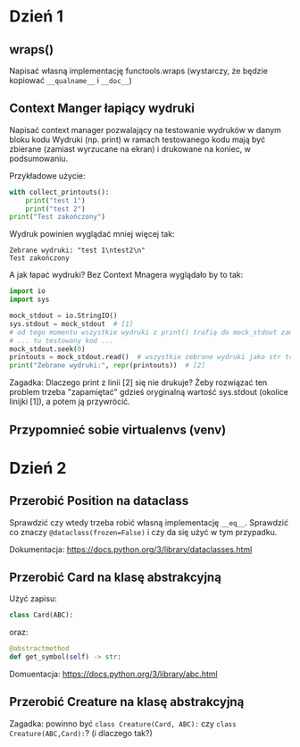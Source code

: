 # Dzień 1

## wraps()
Napisać własną implementację functools.wraps (wystarczy, że będzie kopiować `__qualname__` i `__doc__`)

## Context Manger łapiący wydruki
Napisać context manager pozwalający na testowanie wydruków w danym bloku kodu
Wydruki (np. print) w ramach testowanego kodu mają być zbierane (zamiast wyrzucane na ekran) i drukowane na koniec, w podsumowaniu.

Przykładowe użycie:
```python
with collect_printouts():
    print("test 1")
    print("test 2")
print("Test zakończony")
```

Wydruk powinien wyglądać mniej więcej tak:
```
Zebrane wydruki: "test 1\ntest2\n"
Test zakończony
```


A jak łapać wydruki? Bez Context Mnagera wyglądało by to tak:
```python
import io
import sys

mock_stdout = io.StringIO()
sys.stdout = mock_stdout  # [1]
# od tego momentu wszystkie wydruki z print() trafią do mock_stdout zamianst na ekran
# ... tu testowany kod ...
mock_stdout.seek(0)
printouts = mock_stdout.read()  # wszystkie zebrane wydruki jako str trafiają do zmiennej printouts
print("Zebrane wydruki:", repr(printouts))  # [2]
```

Zagadka: Dlaczego print z linii [2] się nie drukuje? Żeby rozwiązać ten problem trzeba "zapamiętać" gdzieś oryginalną wartość sys.stdout (okolice linijki [1]), a potem ją przywrócić.


## Przypomnieć sobie virtualenvs (venv)



# Dzień 2

## Przerobić Position na dataclass
Sprawdzić czy wtedy trzeba robić własną implementację `__eq__`.
Sprawdzić co znaczy `@dataclass(frozen=False)` i czy da się użyć w tym przypadku.

Dokumentacja: <https://docs.python.org/3/library/dataclasses.html>

## Przerobić Card na klasę abstrakcyjną
Użyć zapisu:
```python
class Card(ABC):
```
oraz:
```python
@abstractmethod
def get_symbol(self) -> str:
```

Domuentacja: <https://docs.python.org/3/library/abc.html>

## Przerobić Creature na klasę abstrakcyjną
Zagadka: powinno być `class Creature(Card, ABC):` czy `class Creature(ABC,Card):`? (i dlaczego tak?)

